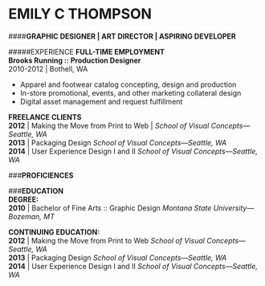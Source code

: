 # EMILY C THOMPSON  
####**GRAPHIC DESIGNER | ART DIRECTOR | ASPIRING DEVELOPER**

#####EXPERIENCE
**FULL-TIME EMPLOYMENT**  
**Brooks Running :: Production Designer**  
2010-2012 | Bothell, WA   
* Apparel and footwear catalog concepting, design and production  
* In-store promotional, events, and other marketing collateral design  
* Digital asset management and request fulfillment


**FREELANCE CLIENTS**  
**2012** | Making the Move from Print to Web | _School of Visual Concepts—Seattle, WA_  
**2013** | Packaging Design
_School of Visual Concepts—Seattle, WA_  
**2014** | User Experience Design I and II
_School of Visual Concepts—Seattle, WA_

###**PROFICIENCES**


###**EDUCATION**  
**DEGREE:**  
**2010** | Bachelor of Fine Arts :: Graphic Design
_Montana State University—Bozeman, MT_

**CONTINUING EDUCATION:**  
**2012** | Making the Move from Print to Web
_School of Visual Concepts—Seattle, WA_  
**2013** | Packaging Design
_School of Visual Concepts—Seattle, WA_  
**2014** | User Experience Design I and II
_School of Visual Concepts—Seattle, WA_


